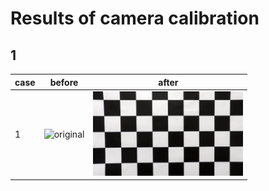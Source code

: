 # Results of camera calibration
## 1

|case|before|after|
|-|-|-
|1|<img src="../camera_cal/calibration1.jpg" title="original" width=240>|   <img src="../work/camera_cal_results/calibration1.jpg " title="undistorted" width=240>|
